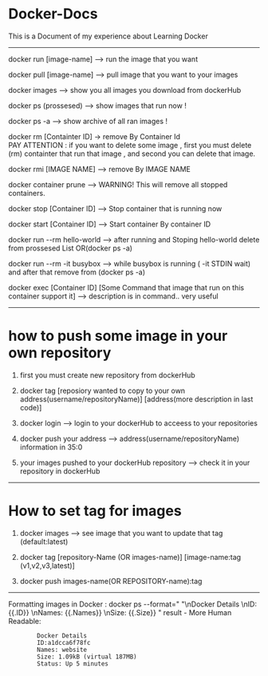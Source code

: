 # Docker-Docs
This is a Document of my experience about Learning Docker

----------------------------------------------------------------------------------------------------------------------------------------------------------------------------------------------------------------------------------------------------

docker run [image-name] -->  run the image that you want 

docker pull [image-name] --> pull image that you want to your images

docker images -->            show you all images you download from dockerHub

docker ps (prossesed) -->    show images that run now !

docker ps -a -->             show archive of all ran images !	

docker rm [Containter ID] -> remove By Container Id  
PAY ATTENTION : if you want to delete some image , first you must delete (rm) containter that run that image , and second you can delete that image. 

docker rmi [IMAGE NAME] --> remove By IMAGE NAME

docker container prune  --> WARNING! This will remove all stopped containers. 

docker stop [Container ID] --> Stop container that is running now

docker start [Container ID] --> Start container By container ID

docker run --rm hello-world --> after running and Stoping hello-world delete from prossesed List OR(docker ps -a)

docker run --rm -it busybox --> while busybox is running ( -it STDIN wait) and after that remove from (docker ps -a)

docker exec [Container ID] [Some Command that image that run on this container support it] --> description is in command.. very useful


-------------------------------------------------------------------------------------------
<h1>how to push some image in your own repository</h1>


1. first you must create new repository from dockerHub 

2. docker tag [reposiory wanted to copy to your own address(username/repositoryName)] [address(more description in last code)]

3. docker login --> login to your dockerHub to acceess to your repositories

4. docker push your address --> address(username/repositoryName) information in 35:0

5. your images pushed to your dockerHub repository  --> check it in your repository in dockerHub

-------------------------------------------------------------------------------------------
<h1>How to set tag for images</h1>
									
1. docker images --> see image that you want to update that tag (default:latest)

2. docker tag [repository-Name (OR images-name)] [image-name:tag (v1,v2,v3,latest)]

3. docker push images-name(OR REPOSITORY-name):tag

----------------------------------------------------------------------------------------------

Formatting images in Docker :
			docker ps --format=" "\nDocker Details \nID:{{.ID}} \nNames: {{.Names}} \nSize: {{.Size}} "
			result - More Human Readable:
		    
			Docker Details
			ID:a1dcca6f78fc
			Names: website
			Size: 1.09kB (virtual 187MB)
			Status: Up 5 minutes
			
			
			


